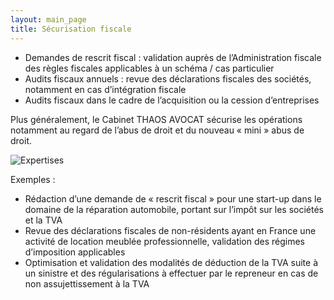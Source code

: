 ```yaml
---
layout: main_page
title: Sécurisation fiscale
---
```

<div class="row text-justify">
    <div class="col-md-12 p-5">
        <ul>
            <li>Demandes de rescrit fiscal : validation auprès de l’Administration fiscale des règles fiscales applicables à un schéma / cas particulier</li>
            <li>Audits fiscaux annuels : revue des déclarations fiscales des sociétés, notamment en cas d’intégration fiscale</li>
            <li>Audits fiscaux dans le cadre de l’acquisition ou la cession d’entreprises</li>
        </ul>
        <p>Plus généralement, le Cabinet THAOS AVOCAT sécurise les opérations notamment au regard de l’abus de droit et du nouveau « mini » abus de droit.</p>
    </div>
    <div class="col-md-12 p-0">
        <img src="{{ site.baseurl }}/images/expertises/raimond-klavins-F3S18VW1OfY-unsplash.jpg" alt="Expertises" class="content-picture">
    </div>
    <div class="col-md-12 p-5 dark">
        <p>Exemples :</p>
        <ul>
            <li>Rédaction d’une demande de « rescrit fiscal » pour une start-up dans le domaine de la réparation automobile, portant sur l’impôt sur les sociétés et la TVA</li>
            <li>Revue des déclarations fiscales de non-résidents ayant en France une activité de location meublée professionnelle, validation des régimes d’imposition applicables</li>
            <li>Optimisation et validation des modalités de déduction de la TVA suite à un sinistre et des régularisations à effectuer par le repreneur en cas de non assujettissement à la TVA</li>
        </ul>
    </div>
</div>
